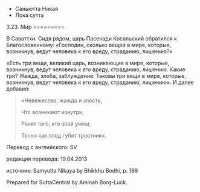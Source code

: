 









* Саньютта Никая
* Лока сутта


3\.23\. Мир
\=\=\=\=\=\=\=\=\=



В Саваттхи\. Сидя рядом, царь Пасенади Косальский обратился к Благословенному: «Господин, сколько вещей в мире, которые, возникнув, ведут человека к его вреду, страданию, лишению?»


«Есть три вещи, великий царь, возникающие в мире, которые, возникнув, ведут человека к его вреду, страданию, лишению\. Какие три? Жажда, злоба, заблуждение\. Таковы три вещи в мире, которые, возникнув, ведут человека к его вреду, страданию, лишению»\. И далее добавил:



> «Невежество, жажда и злость,  
> 
> Что возникают изнутри,  
> 
> Ранят того, кто злой умом,  
> 
> Точно как плод губит тростник»\.



Перевод с английского: SV


редакция перевода: 19\.04\.2013


источник: Samyutta Nikaya by Bhikkhu Bodhi, p\. 189


Prepared for SuttaCentral by Aminah Borg\-Luck\.






